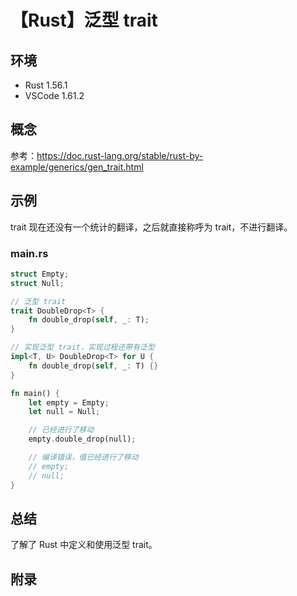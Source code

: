 # 【Rust】泛型 trait

## 环境

- Rust 1.56.1
- VSCode 1.61.2

## 概念

参考：<https://doc.rust-lang.org/stable/rust-by-example/generics/gen_trait.html>  

## 示例

trait 现在还没有一个统计的翻译，之后就直接称呼为 trait，不进行翻译。

### main.rs

```rust
struct Empty;
struct Null;

// 泛型 trait
trait DoubleDrop<T> {
    fn double_drop(self, _: T);
}

// 实现泛型 trait，实现过程还带有泛型
impl<T, U> DoubleDrop<T> for U {
    fn double_drop(self, _: T) {}
}

fn main() {
    let empty = Empty;
    let null = Null;

    // 已经进行了移动
    empty.double_drop(null);

    // 编译错误，值已经进行了移动
    // empty;
    // null;
}
```

## 总结

了解了 Rust 中定义和使用泛型 trait。

## 附录
